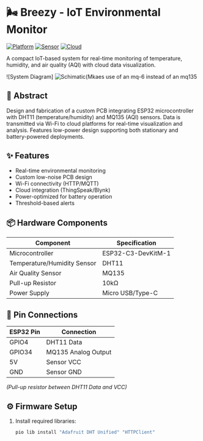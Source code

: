 # 🌬️ Breezy - IoT Environmental Monitor

[![Platform](https://img.shields.io/badge/Platform-ESP32-blue)](https://www.espressif.com)
[![Sensor](https://img.shields.io/badge/Sensor-DHT11%20%7C%20MQ135-green)](https://www.arduino.cc)
[![Cloud](https://img.shields.io/badge/Cloud-ThingSpeak-orange)](https://thingspeak.com)

A compact IoT-based system for real-time monitoring of temperature, humidity, and air quality (AQI) with cloud data visualization.

![System Diagram]
![Schimatic(Mkaes use of an mq-6 instead of an mq135](https://github.com/user-attachments/assets/56fa2952-5849-4612-bd11-9bbbdc06f1b4)


## 📌 Abstract
Design and fabrication of a custom PCB integrating ESP32 microcontroller with DHT11 (temperature/humidity) and MQ135 (AQI) sensors. Data is transmitted via Wi-Fi to cloud platforms for real-time visualization and analysis. Features low-power design supporting both stationary and battery-powered deployments.

## ✨ Features
- Real-time environmental monitoring
- Custom low-noise PCB design
- Wi-Fi connectivity (HTTP/MQTT)
- Cloud integration (ThingSpeak/Blynk)
- Power-optimized for battery operation
- Threshold-based alerts

## 📦 Hardware Components
| Component                 | Specification       |
|---------------------------|--------------------|
| Microcontroller           | ESP32-C3-DevKitM-1 |
| Temperature/Humidity Sensor | DHT11              |
| Air Quality Sensor        | MQ135              |
| Pull-up Resistor          | 10kΩ               |
| Power Supply              | Micro USB/Type-C   |

## 🔌 Pin Connections
| ESP32 Pin | Connection             |
|-----------|------------------------|
| GPIO4     | DHT11 Data            |
| GPIO34    | MQ135 Analog Output   |
| 5V        | Sensor VCC            |
| GND       | Sensor GND            |

*(Pull-up resistor between DHT11 Data and VCC)*

## ⚙️ Firmware Setup
1. Install required libraries:
   ```bash
   pio lib install "Adafruit DHT Unified" "HTTPClient"
